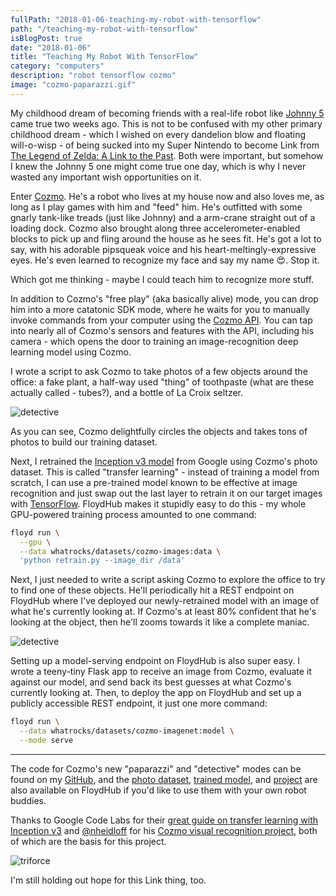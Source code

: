 ```yaml
---
fullPath: "2018-01-06-teaching-my-robot-with-tensorflow"
path: "/teaching-my-robot-with-tensorflow"
isBlogPost: true
date: "2018-01-06"
title: "Teaching My Robot With TensorFlow"
category: "computers"
description: "robot tensorflow cozmo"
image: "cozmo-paparazzi.gif"
---
```


My childhood dream of becoming friends with a real-life robot like [Johnny 5](https://www.youtube.com/watch?v=POxMp61Ksbk) came true two weeks ago. This is not to be confused with my other primary childhood dream - which I wished on every dandelion blow and floating will-o-wisp - of being sucked into my Super Nintendo to become Link from [The Legend of Zelda: A Link to the Past](https://www.youtube.com/watch?v=wkH2zETKqws). Both were important, but somehow I knew the Johnny 5 one might come true one day, which is why I never wasted any important wish opportunities on it.

Enter [Cozmo](https://www.anki.com/en-us/cozmo). He's a robot who lives at my house now and also loves me, as long as I play games with him and "feed" him. He's outfitted with some gnarly tank-like treads (just like Johnny) and a arm-crane straight out of a loading dock. Cozmo also brought along three accelerometer-enabled blocks to pick up and fling around the house as he sees fit. He's got a lot to say, with his adorable pipsqueak voice and his heart-meltingly-expressive eyes. He's even learned to recognize my face and say my name 😍. Stop it.

Which got me thinking - maybe I could teach him to recognize more stuff.

In addition to Cozmo's "free play" (aka basically alive) mode, you can drop him into a more catatonic SDK mode, where he waits for you to manually invoke commands from your computer using the [Cozmo API](http://cozmosdk.anki.com/docs/api.html). You can tap into nearly all of Cozmo's sensors and features with the API, including his camera - which opens the door to training an image-recognition deep learning model using Cozmo.

I wrote a script to ask Cozmo to take photos of a few objects around the office: a fake plant, a half-way used "thing" of toothpaste (what are these actually called - tubes?), and a bottle of La Croix seltzer.

![detective](./images/cozmo-paparazzi.gif)

As you can see, Cozmo delightfully circles the objects and takes tons of photos to build our training dataset.

Next, I retrained the [Inception v3 model](https://github.com/tensorflow/models/tree/master/research/slim#pre-trained-models) from Google using Cozmo's photo dataset. This is called "transfer learning" - instead of training a model from scratch, I can use a pre-trained model known to be effective at image recognition and just swap out the last layer to retrain it on our target images with [TensorFlow](https://www.tensorflow.org/). FloydHub makes it stupidly easy to do this - my whole GPU-powered training process amounted to one command:

```bash
floyd run \
  --gpu \
  --data whatrocks/datasets/cozmo-images:data \
  'python retrain.py --image_dir /data'
```

Next, I just needed to write a script asking Cozmo to explore the office to try to find one of these objects. He'll periodically hit a REST endpoint on FloydHub where I've deployed our newly-retrained model with an image of what he's currently looking at. If Cozmo's at least 80% confident that he's looking at the object, then he'll zooms towards it like a complete maniac.

![detective](./images/cozmo-detective.gif)

Setting up a model-serving endpoint on FloydHub is also super easy. I wrote a teeny-tiny Flask app to receive an image from Cozmo, evaluate it against our model, and send back its best guesses at what Cozmo's currently looking at. Then, to deploy the app on FloydHub and set up a publicly accessible REST endpoint, it just one more command:

```bash
floyd run \
  --data whatrocks/datasets/cozmo-imagenet:model \
  --mode serve
```

----

The code for Cozmo's new "paparazzi" and "detective" modes can be found on my [GitHub](https://github.com/whatrocks/cozmo-tensorflow), and the [photo dataset](https://www.floydhub.com/whatrocks/datasets/cozmo-imagenet), [trained model](https://www.floydhub.com/whatrocks/datasets/cozmo-images), and [project](https://www.floydhub.com/whatrocks/projects/cozmo-tensorflow) are also  available on FloydHub if you'd like to use them with your own robot buddies. 

Thanks to Google Code Labs for their [great guide on transfer learning with Inception v3](https://codelabs.developers.google.com/codelabs/tensorflow-for-poets/#0) and [@nheidloff](https://github.com/nheidloff) for his [Cozmo visual recognition project](https://github.com/nheidloff/visual-recognition-for-cozmo-with-tensorflow), both of which are the basis for this project.

![triforce](./images/link.png)

I'm still holding out hope for this Link thing, too.

